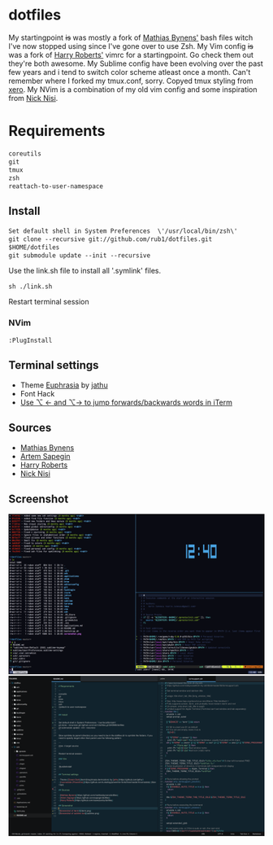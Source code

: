 # dotfiles

My startingpoint ~~is~~ was mostly a fork of [Mathias Bynens'](https://github.com/mathiasbynens/dotfiles) bash files witch I've now stopped using since I've gone over to use Zsh. My Vim config ~~is~~ was a fork of [Harry Roberts'](https://github.com/csswizardry/dotfiles) vimrc for a startingpoint. Go check them out they're both awesome. My Sublime config have been evolving over the past few years and i tend to switch color scheme atleast once a month. Can't remember where I forked my tmux.conf, sorry. Copyed tmux styling from [xero](https://github.com/xero/dotfiles). My NVim is a combination of my old vim config and some inspiration from [Nick Nisi](https://github.com/nicknisi).

# Requirements

```
coreutils
git
tmux
zsh
reattach-to-user-namespace
```

## Install

``` 
Set default shell in System Preferences  \'/usr/local/bin/zsh\'
git clone --recursive git://github.com/rub1/dotfiles.git $HOME/dotfiles
git submodule update --init --recursive
```

Use the link.sh file to install all '.symlink' files.

```
sh ./link.sh
```

Restart terminal session

### NVim

``` 
:PlugInstall
```

## Terminal settings

- Theme [Euphrasia](iterm2/euphrasia.itermcolors) by [jathu](https://github.com/jathu/)
- Font Hack
- [Use ⌥ ← and ⌥→ to jump forwards/backwards words in iTerm](https://coderwall.com/p/h6yfda/use-and-to-jump-forwards-backwards-words-in-iterm-2-on-os-x)

## Sources

- [Mathias Bynens](https://github.com/mathiasbynens/dotfiles) 
- [Artem Sapegin](https://github.com/sapegin/dotfiles)
- [Harry Roberts](https://github.com/csswizardry/dotfiles)
- [Nick Nisi](https://github.com/nicknisi)

## Screenshot

![Screenshot of iterm2](iterm.png)
![Screenshot of sublime text](sublime.png)
